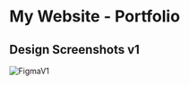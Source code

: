 # My Website - Portfolio <!-- omit in toc -->

## Design Screenshots v1

![FigmaV1](https://ibb.co/hFKt2kc)